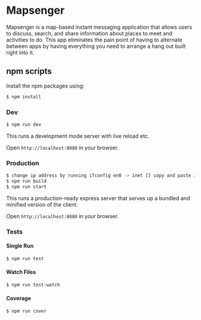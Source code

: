 # Mapsenger
Mapsenger is a map-based instant messaging application that allows users to discuss, search, and share information about places to meet and activities to do. This app eliminates the pain point of having to alternate between apps by having everything you need to arrange a hang out built right into it. 


## npm scripts

Install the npm packages using:

```bash
$ npm install
```

### Dev
```bash
$ npm run dev
```

This runs a development mode server with live reload etc.

Open `http://localhost:8080` in your browser.

### Production

```bash using these two command to access to the localhost
$ change ip address by running ifconfig en0 -> inet [] copy and paste it in noder-server.js
$ npm run build
$ npm run start
```

This runs a production-ready express server that serves up a bundled and
minified version of the client.

Open `http://localhost:8080` in your browser.

### Tests

#### Single Run
```bash
$ npm run test
```

#### Watch Files
```bash
$ npm run test:watch
```

#### Coverage
```bash
$ npm run cover
```

